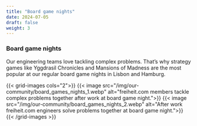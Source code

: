 ```yaml
---
title: "Board game nights"
date: 2024-07-05
draft: false
weight: 3
---
```


### Board game nights

Our engineering teams love tackling complex problems. That’s why strategy games like Yggdrasil Chronicles and Mansions of Madness are the most popular at our regular board game nights in Lisbon and Hamburg.

{{< grid-images cols="2">}}
    {{< image src="/img/our-community/board_games_nights_1.webp" alt="freiheit.com members tackle complex problems together after work at board game night.">}}
    {{< image src="/img/our-community/board_games_nights_2.webp" alt="After work freiheit.com engineers solve problems together at board game night.">}}
{{< /grid-images >}}
